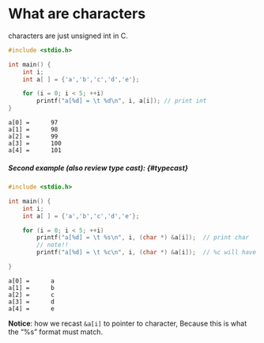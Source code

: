 # What are characters

characters are just unsigned int in C.

```c
#include <stdio.h>

int main() {
    int i;
    int a[ ] = {'a','b','c','d','e'};

    for (i = 0; i < 5; ++i)
        printf("a[%d] = \t %d\n", i, a[i]); // print int
}
```

```
a[0] =      97
a[1] =      98
a[2] =      99
a[3] =      100
a[4] =      101
```

##### Second example \(also review type cast\): {#typecast}

```c
#include <stdio.h>

int main() {
    int i;
    int a[ ] = {'a','b','c','d','e'};

    for (i = 0; i < 5; ++i)
        printf("a[%d] = \t %s\n", i, (char *) &a[i]);  // print char
        // note!! 
        printf("a[%d] = \t %c\n", i, (char *) &a[i]);  // %c will have compile error

}
```

```
a[0] =      a
a[1] =      b
a[2] =      c
a[3] =      d
a[4] =      e
```

**Notice**: how we recast `&a[i]` to pointer to character, Because this is what the “%s” format must match.

